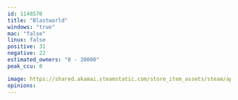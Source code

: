 ```yaml
---
id: 1148570
title: "Blastworld"
windows: "true"
mac: "false"
linux: false
positive: 31
negative: 22
estimated_owners: "0 - 20000"
peak_ccu: 0

image: https://shared.akamai.steamstatic.com/store_item_assets/steam/apps/1148570/header.jpg?t=1599412596
opinions:
---
```

